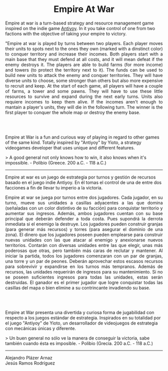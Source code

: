 
<h1 align = "center"> Empire At War </h1>
Empire at war is a turn-based strategy and resource management game inspired on the indie game <a href="https://play.google.com/store/apps/details?id=yio.tro.antiyoy.android&hl=es">Antiyoy</a>. In it you take control of one from two factions with the objective of taking your empire to victory.
<br>
<p align = "justify">"Empire at war is played by turns between two players. Each player moves their units to spots next to the ones they own (marked with a dinstinct color) to conquer territory and increase their incomes. Both players start with a main base that they must defend at all costs, and it will mean defeat if the enemy destroys it. The players are able to build farms (for more income) and towers (to protect the territory next to it). The funds can be used to build new units to attack the enemy and conquer territories. They will have diverse units to choose, some stronger than others but also more expensive to recruit and keep. At the start of each game, all players will have a couple of farms, a tower and some pawns. They will have to use these little resources to survive and expand during the next early turns. Units also requiere incomes to keep them alive. If the incomes aren't enough to mantain a player's units, they will die in the following turn. The winner is the first player to conquer the whole map or destroy the enemy base.  </p>
  <br>
  <br>  
  <p>
Empire at War is a fun and curious way of playing in regard to other games of the same kind. Totally inspired by "Antiyoy" by Yioto, a strategy videogames developer that uses unique and different features.
</p>
 > A good general not only knows how to win, it also knows when it's impossible. - Polibio (Greece. 200 a.C. - 118 a.C.)
 
 ---  
   
   
Empire at war es un juego de estrategia por turnos y gestión de recursos basado en el juego indie Antiyoy. En él tomas el control de una de entre dos facciones a fin de llevar tu imperio a la victoria.
<br>
<p align = "justify">Empire at war se juega por turnos entre dos jugadores. Cada jugador, en su turno, mueve sus unidades a casillas adyacentes a las que domina (señaladas con un color distintivo de su facción) para conquistar territorio y aumentar sus ingresos. Además, ambos jugadores cuentan con su base principal que deberán defender a toda costa. Pues supondrá la derrota inmediata si el enemigo la destruye. Los jugadores pueden construir granjas (para generar más recursos) y torres (para asegurar el dominio de una zona). El dinero que los jugadores poseen pueden emplearse para construir nuevas unidades con las que atacar al enemigo y anexionarse nuevos territorios. Contarán con diversas unidades entre las que elegir, unas más poderosas que otras, pero también más caras de reclutar y mantener. Al iniciar la partida, todos los jugadores comenzaran con un par de granjas, una torre y un par de peones. Deberán aprovechar estos escasos recursos para sobrevivir y expandirse en los turnos más tempranos. Además de recursos, las unidades requerirán de ingresos para su mantenimiento. Si no se poseen suficientes ingresos para todas las unidades, estas serán destruidas. El ganador es el primer jugador que logre conquistar todas las casillas del mapa o bien elimine a su contrincante invadiendo su base. </p> 
<br>
<br>  
<p>
Empire at War presenta una divertida y curiosa forma de jugabilidad con respecto a los juegos estándar de estrategia. Inspirados en su totalidad por el juego "Antiyoy" de Yioto, un desarrollador de videojuegos de estrategia con mecánicas únicas y diferente. 
</p>
 > Un buen general no sólo ve la manera de conseguir la victoria, 
 sabe también cuando ésta es imposible. - Polibio (Grecia. 200 a.C. - 118 a.C.)<br>  
 
 ---  
 
 Alejandro Plázer Arnaz  <br>
 Jesús Ramos Rodríguez
